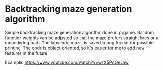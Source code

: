 
# Backtracking maze generation algorithm

Simple backtracking maze generation algorithm done in pygame. 
Random function weights can be adjusted so that the maze prefers straight lines or a meandering path. 
The labyrinth, maze, is saved in png format for possible printing.
The code is object-oriented, so it's easier for me to add new features in the future

Example: https://www.youtube.com/watch?v=wzX5PcOe2aw
